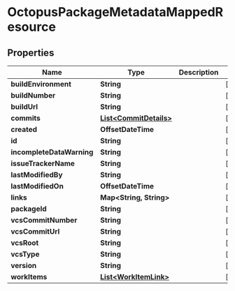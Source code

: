 

# OctopusPackageMetadataMappedResource


## Properties

Name | Type | Description | Notes
------------ | ------------- | ------------- | -------------
**buildEnvironment** | **String** |  |  [optional]
**buildNumber** | **String** |  |  [optional]
**buildUrl** | **String** |  |  [optional]
**commits** | [**List&lt;CommitDetails&gt;**](CommitDetails.md) |  |  [optional]
**created** | **OffsetDateTime** |  |  [optional]
**id** | **String** |  |  [optional]
**incompleteDataWarning** | **String** |  |  [optional]
**issueTrackerName** | **String** |  |  [optional]
**lastModifiedBy** | **String** |  |  [optional]
**lastModifiedOn** | **OffsetDateTime** |  |  [optional]
**links** | **Map&lt;String, String&gt;** |  |  [optional]
**packageId** | **String** |  |  [optional]
**vcsCommitNumber** | **String** |  |  [optional]
**vcsCommitUrl** | **String** |  |  [optional]
**vcsRoot** | **String** |  |  [optional]
**vcsType** | **String** |  |  [optional]
**version** | **String** |  |  [optional]
**workItems** | [**List&lt;WorkItemLink&gt;**](WorkItemLink.md) |  |  [optional]



